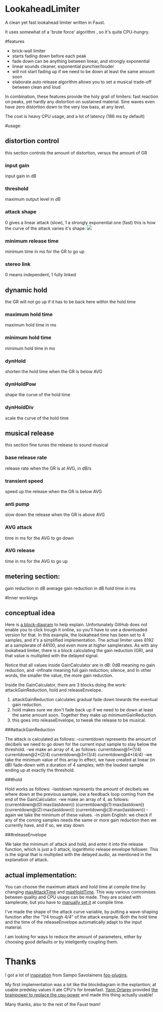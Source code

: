 LookaheadLimiter
================

A clean yet fast lookahead limiter written in Faust.

It uses somewhat of a 'brute force' algorithm , so it's quite CPU-hungry.

#features

* brick-wall limiter
* starts fading down before each peak
 * fade down can be anything between linear, and strongly exponential
 * linear sounds cleaner, exponential punchier/louder
* will not start fading up if we need to be down at least the same amount soon
* elaborate auto release algorithm allows you to set a musical trade-off between clean and loud

In combination, these features provide the holy grail of limiters: fast reaction on peaks, yet hardly any distortion on sustained material.
Sine waves even have zero distortion down to the very low bass, at any level.

The cost is heavy CPU usage, and a lot of latency (186 ms by default)

#usage:

## distortion control
this section controls the amount of distortion, versus the amount of GR
### input gain
input gain in dB 
### threshold
maximum output level in dB
### attack shape
0 gives a linear attack (slow), 1 a strongly exponential one (fast)
this is how the curve of the attack varies it's shape:
![](https://github.com/magnetophon/LookaheadLimiter/blob/master/attack.gif)
### minimum release time
minimum time in ms for the GR to go up
### stereo link
0 means independent, 1 fully linked

## dynamic hold
the GR will not go up if it has to be back here within the hold time
### maximum hold time
maximum hold time in ms
### minimum hold time
minimum hold time in ms
### dynHold
shorten the hold time when the GR is below AVG
### dynHoldPow
shape the curve of the hold time
### dynHoldDiv
scale the curve of the hold time

##  musical release
this section fine tunes the release to sound musical
### base release rate
release rate when the GR is at AVG, in dB/s
### transient speed
speed up the release when the GR is below AVG 
### anti pump
slow down the release when the GR is above AVG 
###  AVG attack 
time in ms for the AVG to go down 
###  AVG release 
time in ms for the AVG to go up

## metering section:
gain reduction in dB
average gain reduction in dB
hold time in ms

#Inner workings

## conceptual idea
Here is [a block-diagram](https://github.com/magnetophon/LookaheadLimiter/blob/master/docs/blockDiagram-svg/process.svg) to help explain.
Unfortunately GitHub does not enable you to click trough it online, so you'll have to use a downloaded version for that.
In this example, the lookahead time has been set to 4 samples, and it's a simplified implementation.
The actual limiter uses 8192 at a samplerate of 44100, and even more at higher samplerates.
As with any lookahead limiter, there is a block calculating the gain reduction (GR), and that value is multiplied with the delayed signal.

Notice that all values inside GainCalculator are in dB:
0dB meaning no gain reduction, and -infinate meaning full gain reduction; silence, and 
In other words, the smaller the value, the more gain reduction.

Inside the GainCalculator, there are 3 blocks doing the work: attackGainReduction, hold and releaseEnvelope.
1. attackGainReduction calculates gradual fade down towards the eventual gain reduction.
2. hold makes sure we don't fade back up if we need to be down at least the same amount soon.
Together they make up minimumGainReduction.
3. this goes into releaseEnvelope, to tweak the release to be musical.

###attackGainReduction

The attack is calculated as follows:
-currentdown represents the amount of decibels we need to go down for the current input sample to stay below the threshold.
-we make an array of 4, as follows:
    currentdown@1*(1/4)
    currentdown@2*(2/4)
    currentdown@3*(3/4)
    currentdown@4*(4/4)
-we take the minimum value of this array
In effect, we have created at linear (in dB) fade-down with a duration of 4 samples, with the loudest sample ending up at exactly the threshold.

###hold

Hold works as follows:
-lastdown represents the amount of decibels we where down at the previous sample, iow a feedback loop coming from the end of the GainCalculator.
-we make an array of 4, as follows:
(currentdown@(0):max(lastdown))
(currentdown@(1):max(lastdown))
(currentdown@(2):max(lastdown))
(currentdown@(3):max(lastdown))
-again we take the minimum of these values.
-in plain English: we check if any of the coming samples needs the same or more gain reduction then we currently have, and if so, we stay down.

###releaseEnvelope

We take the minimum of attack and hold, and enter it into the release function, which is just a 0 attack, logarithmic release envelope follower.
This is the signal that is multiplied with the delayed audio, as mentioned in the explanation of attack.

## actual implementation:

You can choose the maximum attack and hold time at compile time by changing [maxAttackTime](https://github.com/magnetophon/LookaheadLimiter/blob/master/GUI.lib#L38) and [maxHoldTime](https://github.com/magnetophon/LookaheadLimiter/blob/master/GUI.lib#L30).
This way various comromises between quality and CPU usage can be made.
They are scaled with samplerate, but you have to [manually set it](https://github.com/magnetophon/LookaheadLimiter/blob/master/GUI.lib#L21) at compile time.

I've made the shape of the attack curve variable, by putting a wave-shaping function after the "1/4 trough 4/4" of the attack example.
Both the hold time and the time of the releaseEnvelope automatically adapt to the input material.

I am looking for ways to reduce the amount of parameters, either by choosing good defaults or by inteligently coupling them.

# Thanks
I got a lot of [inspiration](https://github.com/sampov2/foo-plugins/blob/master/src/faust-source/compressor-basics.dsp#L126-L139) from Sampo Savolainens [foo-plugins](https://github.com/sampov2/foo-plugins).

My first implementation was a lot like the blockdiagram in the explantion; at usable predelay values it ate CPU's for breakfast.
[Yann Orlarey](http://www.grame.fr/qui-sommes-nous/compositeurs-associes/yann-orlarey) provided [the brainpower to replace the cpu-power](https://github.com/magnetophon/LookaheadLimiter/blob/master/LookaheadLimiter.lib#L54-L66) and made this thing actually usable!

Many thanks, also to the rest of the Faust team!
